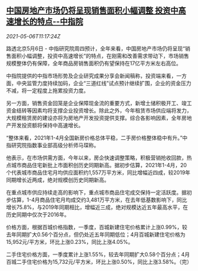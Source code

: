 <!--1620300663000-->
[中国房地产市场仍将呈现销售面积小幅调整 投资中高速增长的特点--中指院](https://cn.reuters.com/article/china-real-estate-market-0506-idCNKBS2CN18D)
------

<div><i>2021-05-06T11:17:24Z</i></div><p>路透北京5月6日 - 中指研究院周四预计，全年来看，中国房地产市场仍将呈现“销售面积小幅调整，投资中高速增长”的特点，在刚需和改善需求带动下，市场销售规模整体仍有保障，全年商品房销售面积仍有望保持在17亿平方米左右高位。</p><p>中指院提供的中指市场形势及企业研究成果分享会新闻稿称，投资端来看，一方面，中央监管力度持续加码，企业“三道红线”试点预计继续扩围，企业的资金压力不减，将一定程度上拖累投资力度。</p><p>另一方面，销售资金回笼是企业保障现金流的重要方式，新增土储积极开工、竣工资金结转等因素均将支撑企业投资增长。除此之外，今年租赁市场供应端将发力，大规模租赁房的建设亦将为房地产开发投资提供支撑。综合各影响因素，全年房地产开发投资额将保持中高速增长。</p><p>“整体来看，2021年1-4月全国新房价格总体平稳，二手房价格整体稳中有升。”中指研究院指数事业部高级分析师马琛称。</p><p>他表示，在市场供需方面，今年以来，房企快速调整策略，积极营销抢收回款，热点城市商品住宅新批上市面积创历史同期新高。据初步估算，2021年1-4月，20个代表城市商品住宅月均供应面积约1,557万平方米，同比增幅近四成，较2019年同期增长近两成，绝对规模创历史同期新高。</p><p>在重点城市供应持续走高的影响下，重点城市商品住宅成交保持一定活跃度。据初步估算，1-4月商品住宅月均成交约3,481万平方米，在去年低基数影响下，同比增长75.8%，与2019年同期相比，增幅近三成，绝对规模达近五年最高水平，在历史同期中仅次于2016年。</p><p>价格方面，根据百城价格指数，一季度，百城新建住宅价格累计上涨0.99%，较去年同期扩大0.56个百分点，但仍处近五年同期低位；4月百城新建住宅价格为15,952元/平方米，环比上涨0.23%，同比上涨4.05%。</p><p>二手住宅价格方面，一季度累计上涨1.55%，较去年同期扩大0.58个百分点；4月百城二手住宅价格为15,732元/平方米，环比上涨0.50%，同比上涨3.58%。（完）</p>
